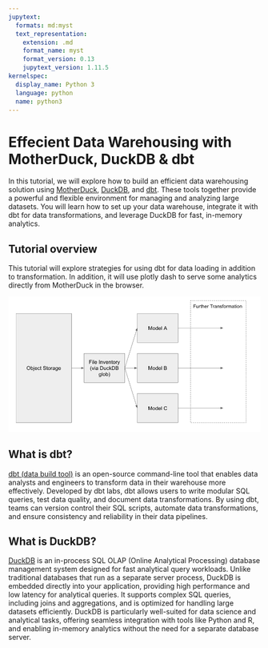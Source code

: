 ```yaml
---
jupytext:
  formats: md:myst
  text_representation:
    extension: .md
    format_name: myst
    format_version: 0.13
    jupytext_version: 1.11.5
kernelspec:
  display_name: Python 3
  language: python
  name: python3
---
```


# Effecient Data Warehousing with MotherDuck, DuckDB & dbt

In this tutorial, we will explore how to build an efficient data warehousing solution using [MotherDuck](www.motherduck.com), [DuckDB](www.duckdb.com), and [dbt](www.getdbt.com). These tools together provide a powerful and flexible environment for managing and analyzing large datasets. You will learn how to set up your data warehouse, integrate it with dbt for data transformations, and leverage DuckDB for fast, in-memory analytics.

## Tutorial overview

This tutorial will explore strategies for using dbt for data loading in addition to transformation. In addition, it will use plotly dash to serve some analytics directly from MotherDuck in the browser.

![Data Flow](img/data_flow.png)

## What is dbt?

[dbt (data build tool)](https://www.getdbt.com) is an open-source command-line tool that enables data analysts and engineers to transform data in their warehouse more effectively. Developed by dbt labs, dbt allows users to write modular SQL queries, test data quality, and document data transformations. By using dbt, teams can version control their SQL scripts, automate data transformations, and ensure consistency and reliability in their data pipelines.

## What is DuckDB?

[DuckDB](https://www.duckdb.org) is an in-process SQL OLAP (Online Analytical Processing) database management system designed for fast analytical query workloads. Unlike traditional databases that run as a separate server process, DuckDB is embedded directly into your application, providing high performance and low latency for analytical queries. It supports complex SQL queries, including joins and aggregations, and is optimized for handling large datasets efficiently. DuckDB is particularly well-suited for data science and analytical tasks, offering seamless integration with tools like Python and R, and enabling in-memory analytics without the need for a separate database server.